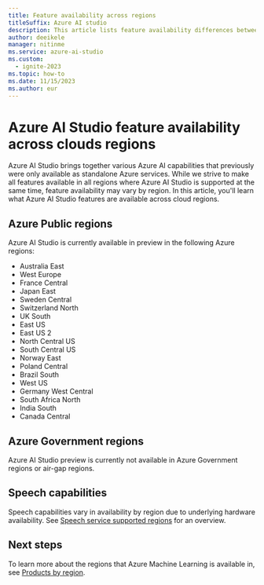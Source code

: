 ```yaml
---
title: Feature availability across regions
titleSuffix: Azure AI studio
description: This article lists feature availability differences between cloud regions
author: deeikele
manager: nitinme
ms.service: azure-ai-studio
ms.custom:
  - ignite-2023
ms.topic: how-to
ms.date: 11/15/2023
ms.author: eur
---
```


# Azure AI Studio feature availability across clouds regions

Azure AI Studio brings together various Azure AI capabilities that previously were only available as standalone Azure services. While we strive to make all features available in all regions where Azure AI Studio is supported at the same time, feature availability may vary by region. In this article, you'll learn what Azure AI Studio features are available across cloud regions.  

## Azure Public regions

Azure AI Studio is currently available in preview in the following Azure regions:

* Australia East
* West Europe
* France Central
* Japan East
* Sweden Central
* Switzerland North
* UK South
* East US
* East US 2
* North Central US
* South Central US
* Norway East
* Poland Central
* Brazil South
* West US
* Germany West Central
* South Africa North
* India South
* Canada Central

## Azure Government regions   

Azure AI Studio preview is currently not available in Azure Government regions or air-gap regions.

## Speech capabilities

Speech capabilities vary in availability by region due to underlying hardware availability. See [Speech service supported regions](../../ai-services/speech-service/regions.md) for an overview.

## Next steps

To learn more about the regions that Azure Machine Learning is available in, see [Products by region](https://azure.microsoft.com/global-infrastructure/services/).
